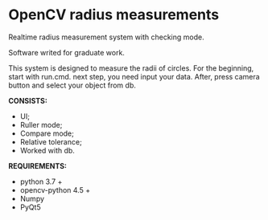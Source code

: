 # OpenCV radius measurements
Realtime radius measurement system with checking mode. 

Software writed for graduate work.

This system is designed to measure the radii of circles. For the beginning, start with run.cmd. next step, you need input your data. After, press camera button and select your object from db.

**CONSISTS:**
 - UI;
- Ruller mode;
- Compare mode;
- Relative tolerance;
- Worked with db.

**REQUIREMENTS:**
- python 3.7 +
- opencv-python 4.5 +
- Numpy
- PyQt5
